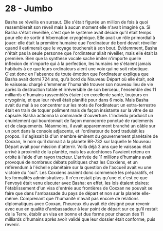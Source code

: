 # 28 - Jumbo

Basha se réveilla en sursaut. Elle s'était figurée un million de fois à quoi
ressemblerait son réveil mais à aucun moment elle n'avait imaginé ça. Si Basha
s'était réveillée, c'est que le système avait décidé qu'il était temps pour
elle de sortir d'hibernation cryogénique. Elle avait un rôle primordial à
jouer: elle était la première humaine que l'ordinateur de bord devait réveiller
quand il estimerait que le voyage toucherait à son bout. Évidemment, Basha
n'était pas la seule personne que l'ordinateur allait réveiller, mais elle
était la première. Bien que la synthèse vocale sache imiter n'importe quelle
inflexion de n'importe qui  à la perfection, les humains ne s'étaient jamais
habitués à ce que leurs ordinateurs aient une voix qui ne soit robotique. C'est
donc en l'absence de toute émotion que l'ordinateur expliqua que Basha avait
dormi 724 ans, qu'à bord du Nouveau Départ où elle était, soit le vaisseau
chargé d'emmener l'humanité trouver son nouveau lieu de vie après la
destruction totale et irréversible de son berceau, l'ensemble des 11 milliards
d'humains rassemblés étaient en excellente santé, toujours en cryogénie, et que
leur réveil était planifié pour dans 6 mois. Mais Basha avait du mal à se
concentrer sur les mots de l'ordinateur: un extra-terrestre était en train de
toquer poliment mais de façon insistante sur la vitre de sa capsule. Basha
actionna la commande d'ouverture. L'individu produisit un chuintement qui
bourdonnait de façon monocorde ponctué de raclements et de claquements.
Néanmoins, il avait apparemment branché un câble sur un port dans la console
adjacente, et l'ordinateur de bord traduisit les propos. Il s'agissait là d'un
membre éminent du gouvernement planétaire de Coxxan, le nom qu'il donnait à la
planète BR-732 sur laquelle le Nouveau Départ avait pour mission d'atterrir.
Voilà déjà 3 ans que le vaisseau était arrivé à proximité de la planète, mais
les autochtones l'avaient retenu en orbite à l'aide d'un rayon tracteur.
L'arrivée de 11 millions d'humains avait provoqué de nombreux débats politiques
chez les Coxxiens, et un référendum à l'échelle planétaire sur la question de
l'accueil avait vu une victoire du "oui". Les Coxxiens avaient donc commencé
les préparatifs, et les formalités administratives. Il n'en restait plus qu'une
et c'est ce que l'envoyé était venu discuter avec Basha: en effet, les lois
étaient claires: l'établissement d'un visa d'entrée aux frontières de Coxxan ne
pouvait se faire que dans l'ambassade du pays de départ et non sur la planète
elle-même. Comprenant que l'humanité n'avait pas encore de relations
diplomatiques avec Coxxan, l'heureux élu avait été désigné pour revenir avec
eux en qualité d'ambassadeur à leur point de départ sur ce qu'il restait de la
Terre, établir un visa en bonne et due forme pour chacun des 11 milliards
d'humains après avoir validé que leur dossier était conforme, puis revenir.
